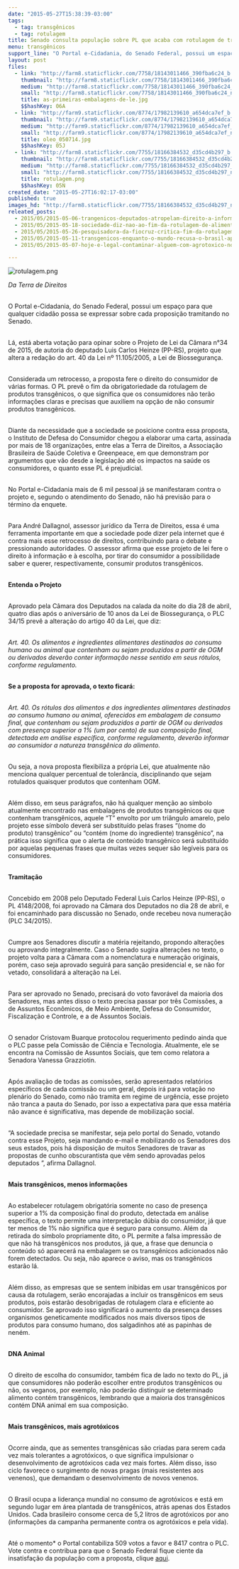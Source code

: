 ```yaml
---
date: "2015-05-27T15:38:39-03:00"
tags:
  - tag: transgênicos
  - tag: rotulagem
title: Senado consulta população sobre PL que acaba com rotulagem de transgênicos
menu: transgênicos
support_line: "O Portal e-Cidadania, do Senado Federal, possui um espaço para que qualquer cidadão possa se expressar sobre cada proposição tramitando no Senado."
layout: post
files:
  - link: "http://farm8.staticflickr.com/7758/18143011466_390fba6c24_b.jpg"
    thumbnail: "http://farm8.staticflickr.com/7758/18143011466_390fba6c24_t.jpg"
    medium: "http://farm8.staticflickr.com/7758/18143011466_390fba6c24_z.jpg"
    small: "http://farm8.staticflickr.com/7758/18143011466_390fba6c24_n.jpg"
    title: as-primeiras-embalagens-de-le.jpg
    $$hashKey: 06A
  - link: "http://farm9.staticflickr.com/8774/17982139610_a654dca7ef_b.jpg"
    thumbnail: "http://farm9.staticflickr.com/8774/17982139610_a654dca7ef_t.jpg"
    medium: "http://farm9.staticflickr.com/8774/17982139610_a654dca7ef_z.jpg"
    small: "http://farm9.staticflickr.com/8774/17982139610_a654dca7ef_n.jpg"
    title: oleo_050714.jpg
    $$hashKey: 05J
  - link: "http://farm8.staticflickr.com/7755/18166384532_d35cd4b297_b.jpg"
    thumbnail: "http://farm8.staticflickr.com/7755/18166384532_d35cd4b297_t.jpg"
    medium: "http://farm8.staticflickr.com/7755/18166384532_d35cd4b297_z.jpg"
    small: "http://farm8.staticflickr.com/7755/18166384532_d35cd4b297_n.jpg"
    title: rotulagem.png
    $$hashKey: 05N
created_date: "2015-05-27T16:02:17-03:00"
published: true
images_hd: "http://farm8.staticflickr.com/7755/18166384532_d35cd4b297_n.jpg"
releated_posts:
  - 2015/05/2015-05-06-trangenicos-deputados-atropelam-direito-a-informacao.md
  - 2015/05/2015-05-18-sociedade-diz-nao-ao-fim-da-rotulagem-de-alimentos-transgenicos.md
  - 2015/05/2015-05-26-pesquisadora-da-fiocruz-critica-fim-da-rotulagem-de-transgenicos.md
  - 2015/05/2015-05-11-transgenicos-enquanto-o-mundo-recusa-o-brasil-aprova.md
  - 2015/05/2015-05-07-hoje-e-legal-contaminar-alguem-com-agrotoxico-no-brasil-critica-procurador.md

---
```

<p><img alt="rotulagem.png" src="http://farm8.staticflickr.com/7755/18166384532_d35cd4b297_b.jpg" /></p>

<p><em>Da Terra de Direitos&nbsp;</em></p>

<p><br />
O Portal e-Cidadania, do Senado Federal, possui um espa&ccedil;o para que qualquer cidad&atilde;o possa se expressar sobre cada proposi&ccedil;&atilde;o tramitando no Senado.</p>

<p><br />
L&aacute;, est&aacute; aberta vota&ccedil;&atilde;o para opinar sobre o Projeto de Lei da C&acirc;mara n&deg;34 de 2015, de autoria do deputado Luis Carlos Heinze (PP-RS), projeto que altera a reda&ccedil;&atilde;o do art. 40 da Lei n&ordm; 11.105/2005, a Lei de Biosseguran&ccedil;a.</p>

<p><br />
Considerada um retrocesso, a proposta fere o direito do consumidor de v&aacute;rias formas. O PL prev&ecirc; o fim da obrigatoriedade da rotulagem de produtos transg&ecirc;nicos, o que significa que os consumidores n&atilde;o ter&atilde;o informa&ccedil;&otilde;es claras e precisas que auxiliem na op&ccedil;&atilde;o de n&atilde;o consumir produtos transg&ecirc;nicos.</p>

<p><br />
Diante da necessidade que a sociedade se posicione contra essa proposta, o Instituto de Defesa do Consumidor chegou a elaborar uma carta, assinada por mais de 18 organiza&ccedil;&otilde;es, entre elas a Terra de Direitos, a Associa&ccedil;&atilde;o Brasileira de Sa&uacute;de Coletiva e Greenpeace, em que demonstram por argumentos que v&atilde;o desde a legisla&ccedil;&atilde;o at&eacute; os impactos na sa&uacute;de os consumidores, o quanto esse PL &eacute; prejudicial.</p>

<p><br />
No Portal e-Cidadania mais de 6 mil pessoal j&aacute; se manifestaram contra o projeto e, segundo o atendimento do Senado, n&atilde;o h&aacute; previs&atilde;o para o t&eacute;rmino da enquete.</p>

<p><br />
Para Andr&eacute; Dallagnol, assessor jur&iacute;dico da Terra de Direitos, essa &eacute; uma ferramenta importante em que a sociedade pode dizer pela internet que &eacute; contra mais esse retrocesso de direitos, contribuindo para o debate e pressionando autoridades. O assessor afirma que esse projeto de lei fere o direito &agrave; informa&ccedil;&atilde;o e &agrave; escolha, por tirar do consumidor a possibilidade saber e querer, respectivamente, consumir produtos transg&ecirc;nicos.</p>

<p><br />
<strong>Entenda o Projeto</strong></p>

<p><br />
Aprovado pela C&acirc;mara dos Deputados na calada da noite do dia 28 de abril, quatro dias ap&oacute;s o anivers&aacute;rio de 10 anos da Lei de Biosseguran&ccedil;a,&nbsp;o PLC 34/15 prev&ecirc; a altera&ccedil;&atilde;o do artigo 40 da Lei, que diz:</p>

<p><br />
<em>Art. 40. Os alimentos e ingredientes alimentares destinados ao consumo humano ou animal que contenham ou sejam produzidos a partir de OGM ou derivados dever&atilde;o conter informa&ccedil;&atilde;o nesse sentido em seus r&oacute;tulos, conforme regulamento.</em></p>

<p><br />
<strong>Se a proposta for aprovada, o texto ficar&aacute;:</strong></p>

<p><br />
<em>Art. 40. Os r&oacute;tulos dos alimentos e dos ingredientes alimentares destinados ao consumo humano ou animal, oferecidos em embalagem de consumo final, que contenham ou sejam produzidos a partir de OGM ou derivados com presen&ccedil;a superior a 1% (um por cento) de sua composi&ccedil;&atilde;o final, detectada em an&aacute;lise espec&iacute;fica, conforme regulamento, dever&atilde;o informar ao consumidor a natureza transg&ecirc;nica do alimento.</em></p>

<p><br />
Ou seja, a nova proposta flexibiliza a pr&oacute;pria Lei, que atualmente n&atilde;o menciona qualquer percentual de toler&acirc;ncia, disciplinando que sejam rotulados quaisquer produtos que contenham OGM.</p>

<p><br />
Al&eacute;m disso, em seus par&aacute;grafos, n&atilde;o h&aacute; qualquer men&ccedil;&atilde;o ao s&iacute;mbolo atualmente encontrado nas embalagens de produtos transg&ecirc;nicos ou que contenham transg&ecirc;nicos, aquele &ldquo;T&rdquo; envolto por um tri&acirc;ngulo amarelo, pelo projeto esse s&iacute;mbolo dever&aacute; ser substitu&iacute;do pelas frases &ldquo;(nome do produto) transg&ecirc;nico&rdquo; ou &ldquo;cont&eacute;m (nome do ingrediente) transg&ecirc;nico&rdquo;, na pr&aacute;tica isso significa que o alerta de conte&uacute;do transg&ecirc;nico ser&aacute; substitu&iacute;do por aquelas pequenas frases que muitas vezes sequer s&atilde;o leg&iacute;veis para os consumidores.</p>

<p><br />
<strong>Tramita&ccedil;&atilde;o</strong></p>

<p><br />
Concebido em 2008 pelo Deputado Federal Luis Carlos Heinze (PP-RS), o PL 4148/2008, foi aprovado na C&acirc;mara dos Deputados no dia 28 de abril, e foi encaminhado para discuss&atilde;o no Senado, onde recebeu nova numera&ccedil;&atilde;o (PLC 34/2015).</p>

<p><br />
Cumpre aos Senadores discutir a mat&eacute;ria rejeitando, propondo altera&ccedil;&otilde;es ou aprovando integralmente. Caso o Senado sugira altera&ccedil;&otilde;es no texto, o projeto volta para a C&acirc;mara com a nomenclatura e numera&ccedil;&atilde;o originais, por&eacute;m, caso seja aprovado seguir&aacute; para san&ccedil;&atilde;o presidencial e, se n&atilde;o for vetado, consolidar&aacute; a altera&ccedil;&atilde;o na Lei.</p>

<p><br />
Para ser aprovado no Senado, precisar&aacute; do voto favor&aacute;vel da maioria dos Senadores, mas antes disso o texto precisa passar por tr&ecirc;s Comiss&otilde;es, a de Assuntos Econ&ocirc;micos, de Meio Ambiente, Defesa do Consumidor, Fiscaliza&ccedil;&atilde;o e Controle, e a de Assuntos Sociais.</p>

<p><br />
O senador Cristovam Buarque protocolou requerimento pedindo ainda que o PLC passe pela Comiss&atilde;o de Ci&ecirc;ncia e Tecnologia. Atualmente, ele se encontra na Comiss&atilde;o de Assuntos Sociais, que tem como relatora a Senadora Vanessa Grazziotin.</p>

<p><br />
Ap&oacute;s avalia&ccedil;&atilde;o de todas as comiss&otilde;es, ser&atilde;o apresentados relat&oacute;rios espec&iacute;ficos de cada comiss&atilde;o ou um geral, depois ir&aacute; para vota&ccedil;&atilde;o no plen&aacute;rio do Senado, como n&atilde;o tramita em regime de urg&ecirc;ncia, esse projeto n&atilde;o tranca a pauta do Senado, por isso a expectativa para que essa mat&eacute;ria n&atilde;o avance &eacute; significativa, mas depende de mobiliza&ccedil;&atilde;o social.</p>

<p><br />
&ldquo;A sociedade precisa se manifestar, seja pelo portal do Senado, votando contra esse Projeto, seja mandando e-mail e mobilizando os Senadores dos seus estados, pois h&aacute; disposi&ccedil;&atilde;o de muitos Senadores de travar as propostas de cunho obscurantista que v&ecirc;m sendo aprovadas pelos deputados &rdquo;, afirma Dallagnol.</p>

<p><br />
<strong>Mais transg&ecirc;nicos, menos informa&ccedil;&otilde;es</strong></p>

<p><br />
Ao estabelecer rotulagem obrigat&oacute;ria somente no caso de presen&ccedil;a superior a 1% da composi&ccedil;&atilde;o final do produto, detectada em an&aacute;lise espec&iacute;fica, o texto permite uma interpreta&ccedil;&atilde;o d&uacute;bia do consumidor, j&aacute; que ter menos de 1% n&atilde;o significa que &eacute; seguro para consumo. Al&eacute;m da retirada do s&iacute;mbolo propriamente dito, o PL permite a falsa impress&atilde;o de que n&atilde;o h&aacute; transg&ecirc;nicos nos produtos, j&aacute; que, a frase que denuncia o conte&uacute;do s&oacute; aparecer&aacute; na embalagem se os transg&ecirc;nicos adicionados n&atilde;o forem detectados. Ou seja, n&atilde;o aparece o aviso, mas os transg&ecirc;nicos estar&atilde;o l&aacute;.</p>

<p><br />
Al&eacute;m disso, as empresas que se sentem inibidas em usar transg&ecirc;nicos por causa da rotulagem, ser&atilde;o encorajadas a incluir os transg&ecirc;nicos em seus produtos, pois estar&atilde;o desobrigadas de rotulagem clara e eficiente ao consumidor. Se aprovado isso significar&aacute; o aumento da presen&ccedil;a desses organismos geneticamente modificados nos mais diversos tipos de produtos para consumo humano, dos salgadinhos at&eacute; as papinhas de nen&eacute;m.</p>

<p><br />
<strong>DNA Animal</strong></p>

<p><br />
O direito de escolha do consumidor, tamb&eacute;m fica de lado no texto do PL, j&aacute; que consumidores n&atilde;o poder&atilde;o escolher entre produtos transg&ecirc;nicos ou n&atilde;o, os veganos, por exemplo, n&atilde;o poder&atilde;o distinguir se determinado alimento cont&eacute;m transg&ecirc;nicos, lembrando que a maioria dos transg&ecirc;nicos cont&eacute;m DNA animal em sua composi&ccedil;&atilde;o.</p>

<p><br />
<strong>Mais transg&ecirc;nicos, mais agrot&oacute;xicos</strong></p>

<p><br />
Ocorre ainda, que as sementes transg&ecirc;nicas s&atilde;o criadas para serem cada vez mais tolerantes a agrot&oacute;xicos, o que significa impulsionar o desenvolvimento de agrot&oacute;xicos cada vez mais fortes. Al&eacute;m disso, isso ciclo favorece o surgimento de novas pragas (mais resistentes aos venenos), que demandam o desenvolvimento de novos venenos.</p>

<p><br />
O Brasil ocupa a lideran&ccedil;a mundial no consumo de agrot&oacute;xicos e est&aacute; em segundo lugar em &aacute;rea plantada de transg&ecirc;nicos, atr&aacute;s apenas dos Estados Unidos. Cada brasileiro consome cerca de 5,2 litros de agrot&oacute;xicos por ano (informa&ccedil;&otilde;es da campanha permanente contra os agrot&oacute;xicos e pela vida).</p>

<p><br />
At&eacute; o momento* o Portal contabiliza 509 votos a favor e 8417&nbsp;contra o PLC. Vote contra e contribua para que o Senado Federal fique ciente da insatisfa&ccedil;&atilde;o da popula&ccedil;&atilde;o com a proposta, clique <a href="http://www12.senado.gov.br/ecidadania/visualizacaomateria?id=120996">aqui</a>.</p>

